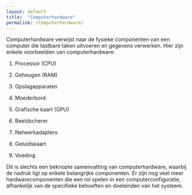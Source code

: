 ```yaml
---
layout: default
title:  "Computerhardware"
permalink: /Computerhardware/
---
```


Computerhardware verwijst naar de fysieke componenten van een computer die tastbare taken uitvoeren en gegevens verwerken. Hier zijn enkele voorbeelden van computerhardware:

1. Processor (CPU)

2. Geheugen (RAM)

3. Opslagapparaten

4. Moederbord

5. Grafische kaart (GPU)

6. Beeldscherm

7. Netwerkadapters

8. Geluidskaart

9. Voeding

Dit is slechts een beknopte samenvatting van computerhardware, waarbij de nadruk ligt op enkele belangrijke componenten. Er zijn nog veel meer hardwarecomponenten die een rol spelen in een computerconfiguratie, afhankelijk van de specifieke behoeften en doeleinden van het systeem.
